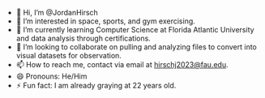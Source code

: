 - 👋 Hi, I’m @JordanHirsch
- 👀 I’m interested in space, sports, and gym exercising.
- 🌱 I’m currently learning Computer Science at Florida Atlantic University and data analysis through certifications.
- 💞️ I’m looking to collaborate on pulling and analyzing files to convert into visual datasets for observation.
- 📫 How to reach me, contact via email at hirschj2023@fau.edu.
- 😄 Pronouns: He/Him
- ⚡ Fun fact: I am already graying at 22 years old.

<!---
JordanHirsch/JordanHirsch is a ✨ special ✨ repository because its `README.md` (this file) appears on your GitHub profile.
You can click the Preview link to take a look at your changes.
--->

